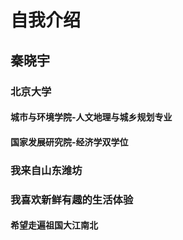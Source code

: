 # 自我介绍

## 秦晓宇

### 北京大学

#### 城市与环境学院-人文地理与城乡规划专业

#### 国家发展研究院-经济学双学位

### 我来自山东潍坊

### 我喜欢新鲜有趣的生活体验

#### 希望走遍祖国大江南北
